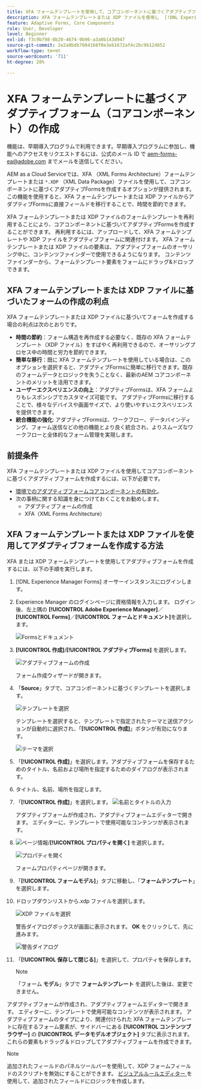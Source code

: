 ```yaml
---
title: XFA フォームテンプレートを使用して、コアコンポーネントに基づくアダプティブフォームを作成する方法
description: XFA フォームテンプレートまたは XDP ファイルを使用し  [!DNL Experience Manager Forms]  アダプティブフォームを作成する方法について説明します。
feature: Adaptive Forms, Core Components
role: User, Developer
level: Beginner
exl-id: f3c9b798-8b20-4674-9b96-a3a0b143d947
source-git-commit: 2e2a0bdb7604168f0e3eb1672af4c2bc9b12d652
workflow-type: tm+mt
source-wordcount: '711'
ht-degree: 20%

---
```


# XFA フォームテンプレートに基づくアダプティブフォーム（コアコンポーネント）の作成

<span class="preview">機能は、早期導入プログラムで利用できます。早期導入プログラムに参加し、機能へのアクセスをリクエストするには、公式のメール ID で aem-forms-ea@adobe.com までメールを送信してください。</span>

AEM as a Cloud Serviceでは、XFA （XML Forms Architecture）フォームテンプレートまたは `*.XDP` （XML Data Package）ファイルを使用して、コアコンポーネントに基づくアダプティブFormsを作成するオプションが提供されます。 この機能を使用すると、XFA フォームテンプレートまたは XDP ファイルからアダプティブFormsに直接フィールドを移行することで、時間を節約できます。

XFA フォームテンプレートまたは XDP ファイルのフォームテンプレートを再利用することにより、コアコンポーネントに基づいてアダプティブFormsを作成することができます。 再利用するには、アップロードして、XFA フォームテンプレートや XDP ファイルをアダプティブフォームに関連付けます。 XFA フォームテンプレートまたは XDP ファイルの要素は、アダプティブフォームのオーサリング中に、コンテンツファインダーで使用できるようになります。 コンテンツファインダーから、フォームテンプレート要素をフォームにドラッグ&amp;ドロップできます。

## XFA フォームテンプレートまたは XDP ファイルに基づいたフォームの作成の利点

XFA フォームテンプレートまたは XDP ファイルに基づいてフォームを作成する場合の利点は次のとおりです。

* **時間の節約**：フォーム構造を再作成する必要なく、既存の XFA フォームテンプレート（XDP ファイル）をすばやく再利用できるので、オーサリングプロセス中の時間と労力を節約できます。
* **簡単な移行**：既に XFA フォームテンプレートを使用している場合は、このオプションを選択すると、アダプティブFormsに簡単に移行できます。既存のフォームデータとロジックを失うことなく、最新のAEM コアコンポーネントのメリットを活用できます。
* **ユーザーエクスペリエンスの向上**：アダプティブFormsは、XFA フォームよりもレスポンシブでカスタマイズ可能です。 アダプティブFormsに移行することで、様々なデバイスや画面サイズで、より使いやすいエクスペリエンスを提供できます。
* **統合機能の強化**: アダプティブFormsは、ワークフロー、データバインディング、フォーム送信などの他の機能とより良く統合され、よりスムーズなワークフローと全体的なフォーム管理を実現します。

## 前提条件

XFA フォームテンプレートまたは XDP ファイルを使用してコアコンポーネントに基づくアダプティブフォームを作成するには、以下が必要です。

* [環境でのアダプティブフォームコアコンポーネントの有効化](enable-adaptive-forms-core-components.md)。
* 次の事柄に関する知識を身につけておくことをお勧めします。
   * アダプティブフォームの作成
   * XFA（XML Forms Architecture）

## XFA フォームテンプレートまたは XDP ファイルを使用してアダプティブフォームを作成する方法

XFA または XDP フォームテンプレートを使用してアダプティブフォームを作成するには、以下の手順を実行します。

1. [!DNL Experience Manager Forms] オーサーインスタンスにログインします。
1. Experience Manager のログインページに資格情報を入力します。 ログイン後、左上隅の **[!UICONTROL Adobe Experience Manager]**／**[!UICONTROL Forms]**／**[!UICONTROL フォームとドキュメント]**&#x200B;を選択します。

   ![Formsとドキュメント ](/help/forms/assets/create-fdm.png)

1. **[!UICONTROL 作成]**/**[!UICONTROL アダプティブForms]** を選択します。

   ![ アダプティブフォームの作成 ](/help/forms/assets/create-af.png)

   フォーム作成ウィザードが開きます。
1. 「**Source**」タブで、コアコンポーネントに基づくテンプレートを選択します。

   ![テンプレートを選択](/help/forms/assets/select-template.png)

   テンプレートを選択すると、テンプレートで指定されたテーマと送信アクションが自動的に選択され、「**[!UICONTROL 作成]**」ボタンが有効になります。

   ![ テーマを選択 ](/help/forms/assets/select-form-theme.png)

1. 「**[!UICONTROL 作成]**」を選択します。アダプティブフォームを保存するためのタイトル、名前および場所を指定するためのダイアログが表示されます。
1. タイトル、名前、場所を指定します。
1. 「**[!UICONTROL 作成]**」を選択します。
   ![ 名前とタイトルの入力 ](/help/forms/assets/create-form.png)

   アダプティブフォームが作成され、アダプティブフォームエディターで開きます。 エディターに、テンプレートで使用可能なコンテンツが表示されます。
1. ![ ページ情報 ](/help/forms/assets/Smock_Properties_18_N.svg)/**[!UICONTROL プロパティを開く]** を選択します。

   ![プロパティを開く](/help/forms/assets/form-properties.png)

   フォームプロパティページが開きます。
1. 「**[!UICONTROL フォームモデル]**」タブに移動し、「**フォームテンプレート**」を選択します。
1. ドロップダウンリストから.xdp ファイルを選択します。

   ![XDP ファイルを選択 ](/help/forms/assets/select-xdp-file.png)

   警告ダイアログボックスが画面に表示されます。 **OK** をクリックして、先に進みます。

   ![ 警告ダイアログ ](/help/forms/assets/fdm-warning.png)

1. 「**[!UICONTROL 保存して閉じる]**」を選択して、プロパティを保存します。

   >[!NOTE]
   >
   > 「フォーム **モデル**」タブで **フォームテンプレート** を選択した後は、変更できません。


アダプティブフォームが作成され、アダプティブフォームエディターで開きます。 エディターに、テンプレートで使用可能なコンテンツが表示されます。  アダプティブフォームのタイプにより、関連付けられた XFA フォームテンプレートに存在するフォーム要素が、サイドバーにある **[!UICONTROL コンテンツブラウザー]** の **[!UICONTROL データモデルオブジェクト]** タブに表示されます。 これらの要素もドラッグ＆ドロップしてアダプティブフォームを作成できます。

>[!NOTE]
>
> 追加されたフィールドのパネルツールバーを使用して、XDP フォームフィールドのスクリプトを無効にすることができます。 [ ビジュアルルールエディター ](/help/forms/rule-editor-core-components.md) を使用して、追加されたフィールドにロジックを作成します。

